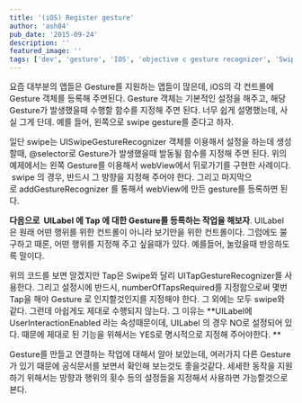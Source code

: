 ```yaml
---
title: '(iOS) Register gesture'
author: 'ash84'
pub_date: '2015-09-24'
description: ''
featured_image: ''
tags: ['dev', 'gesture', 'IOS', 'objective c gesture recognizer', 'Swipe', 'tap', 'UIGesture', 'uilabel tap', 'uilabel touchupinside', '제스처']
---
```



<span style="font-size: 11pt;">요즘 대부분의 앱들은 Gesture를 지원하는 앱들이 많은데, iOS의 각 컨트롤에 Gesture 객체를 등록해 주면된다. Gesture 객체는 기본적인 설정을 해주고, 해당 Gesture가 발생했을때 수행할 함수를 지정해 주면 된다. 너무 쉽게 설명했는데, 사실 그게 단데. 예를 들어, 왼쪽으로 swipe gesture를 준다고 하자. </span>

<span style="font-size: 11pt;">  
<script src="https://gist.github.com/AhnSeongHyun/5508217.js"></script>  
</span>

<span style="font-size: 11pt;">일단 swipe는 UISwipeGestureRecognizer 객체를 이용해서 설정을 하는데 생성할때, @selector로 Gesture</span><span style="font-size: 11pt;">가 발생했을때 발동될 함수를 지정해 주면 된다. 위의 예제에서는 왼쪽 Gesture를 이용해서 webV</span><span style="font-size: 11pt;">iew에서 뒤로가기를 구현한 사례이다.  swipe 의 경우, 반드시 그 방향을 지정해 주어야 한다. 그리고 마지막으로</span><span style="font-size: 11pt;"> addGestureRecognizer 를 통해서 webView에 만든 gesture를 등록하면 된다. </span>

<span style="font-size: 11pt;">**다음으로  UILabel 에 Tap 에 대한 Gesture를 등록하는 작업을 해보자**. UILabel 은 원래 어떤 행위를 위한 컨트롤이 아니라 보기만을 위한 컨트롤이다. 그럼에도 불구하고 때론, 어떤 행위를 지정해 주고 싶을때가 있다. 예를들어, 눌렀을때 반응하도록 말이다. </span>

<span style="font-size: 11pt;">  
<script src="https://gist.github.com/AhnSeongHyun/5508290.js"></script>  
</span>

<span style="font-size: 11pt;">위의 코드를 보면 알겠지만 Tap은 Swipe와 달리 UITapGestureRecognizer를 사용한다. 그리고 설정시에 반드시, numberOfTapsRequired를 지정함으로써 </span><span style="font-size: 11pt;">몇번 Tap을 해야 Gesture 로 인지할것인지를 지정해야 한다. 그 외에는 모두 swipe와 같다. 그런데 아쉽게도 제대로 수행되지 않는다. 그 이유는 **UILabel에 UserInteractionEnabled 라는 속성때문이데, UILabel 의 경우 NO로 설정되어 있다. 때문에 제대로 된 기능을 위해서는 YES로 명시적으로 지정해 주어야한다. **</span>

<span style="font-size: 11pt;">Gesture를 만들고 연결하는 작업에 대해서 알아 보았는데, 여러가지 다른 Gesture가 있기 때문에 공식문서를 보면서 확인해 보는것도 좋을것같다. 세세한 동작을 지원하기 위해서는 방향과 행위의 횟수 등의 설정들을 지정해서 사용하면 가능할것으로 본다. </span>



